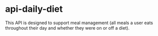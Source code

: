 # api-daily-diet

This API is designed to support meal management (all meals a user eats throughout their day and whether they were on or off a diet).